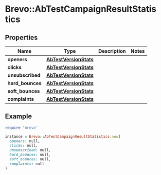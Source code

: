 # Brevo::AbTestCampaignResultStatistics

## Properties

| Name | Type | Description | Notes |
| ---- | ---- | ----------- | ----- |
| **openers** | [**AbTestVersionStats**](AbTestVersionStats.md) |  |  |
| **clicks** | [**AbTestVersionStats**](AbTestVersionStats.md) |  |  |
| **unsubscribed** | [**AbTestVersionStats**](AbTestVersionStats.md) |  |  |
| **hard_bounces** | [**AbTestVersionStats**](AbTestVersionStats.md) |  |  |
| **soft_bounces** | [**AbTestVersionStats**](AbTestVersionStats.md) |  |  |
| **complaints** | [**AbTestVersionStats**](AbTestVersionStats.md) |  |  |

## Example

```ruby
require 'brevo'

instance = Brevo::AbTestCampaignResultStatistics.new(
  openers: null,
  clicks: null,
  unsubscribed: null,
  hard_bounces: null,
  soft_bounces: null,
  complaints: null
)
```

